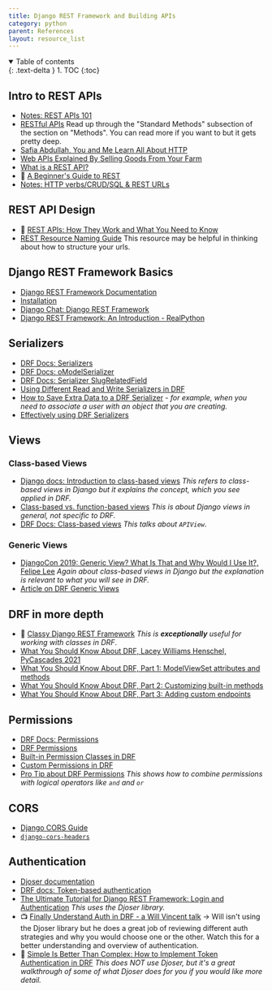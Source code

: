 ```yaml
---
title: Django REST Framework and Building APIs
category: python
parent: References
layout: resource_list
---
```


<details open markdown="block">
  <summary>
    Table of contents
  </summary>
  {: .text-delta }
1. TOC
{:toc}
</details>

## Intro to REST APIs

- [Notes: REST APIs 101](https://momentumlearn.notion.site/REST-API-Development-101-63eb6a74c0d34c3d8933919fd5e9de77)
- [RESTful APIs](https://restful-api-design.readthedocs.io/en/latest/intro.html) Read up through the "Standard Methods" subsection of the section on "Methods". You can read more if you want to but it gets pretty deep.
- [Safia Abdullah, You and Me Learn All About HTTP](https://dev.to/captainsafia/you-and-me-learn-all-about-http-with-safia-abdalla-3nd0)
- [Web APIs Explained By Selling Goods From Your Farm](https://blog.codeanalogies.com/2018/02/27/web-apis-explained-by-selling-goods-from-your-farm/)
- [What is a REST API?](https://www.youtube.com/watch?v=-mN3VyJuCjM)
- 📖 [A Beginner's Guide to REST](https://mlsdev.com/blog/81-a-beginner-s-tutorial-for-understanding-restful-api)
- [Notes: HTTP verbs/CRUD/SQL & REST URLs](https://docs.google.com/document/d/14nBPDt05rO7tFK3Pphq_CjjQhxLVmW3uNmncA7z88RY/edit?usp=sharing)

## REST API Design

- 📖 [REST APIs: How They Work and What You Need to Know](https://blog.hubspot.com/website/what-is-rest-api)
- [REST Resource Naming Guide](https://restfulapi.net/resource-naming/) This resource may be helpful in thinking about how to structure your urls.

## Django REST Framework Basics

- [Django REST Framework Documentation](https://www.django-rest-framework.org/)
- [Installation](https://www.django-rest-framework.org/#installation)
- [Django Chat: Django REST Framework](https://djangochat.com/episodes/django-rest-framework)
- [Django REST Framework: An Introduction - RealPython](https://realpython.com/django-rest-framework-quick-start/)

## Serializers

- [DRF Docs: Serializers](https://www.django-rest-framework.org/api-guide/serializers/)
- [DRF Docs: oModelSerializer](https://www.django-rest-framework.org/api-guide/serializers/#modelserializer)
- [DRF Docs: Serializer SlugRelatedField](https://www.django-rest-framework.org/api-guide/relations/#slugrelatedfield)
- [Using Different Read and Write Serializers in DRF](https://www.revsys.com/tidbits/using-different-read-and-write-serializers-django-rest-framework/)
- [How to Save Extra Data to a DRF Serializer](https://simpleisbetterthancomplex.com/tutorial/2019/04/07/how-to-save-extra-data-to-a-django-rest-framework-serializer.html) - _for example, when you need to associate a user with an object that you are creating._
- [Effectively using DRF Serializers](https://testdriven.io/blog/drf-serializers/)

## Views

### Class-based Views

- [Django docs: Introduction to class-based views](https://docs.djangoproject.com/en/4.1/topics/class-based-views/intro/) _This refers to class-based views in Django but it explains the concept, which you see applied in DRF._
- [Class-based vs. function-based views](https://simpleisbetterthancomplex.com/article/2017/03/21/class-based-views-vs-function-based-views.html) _This is about Django views in general, not specific to DRF._
- [DRF Docs: Class-based views](https://www.django-rest-framework.org/api-guide/views/) _This talks about `APIView`_.

### Generic Views

- [DjangoCon 2019: Generic View? What Is That and Why Would I Use It?, Felipe Lee](https://www.youtube.com/watch?v=qmKowZNmkCo) _Again about class-based views in Django but the explanation is relevant to what you will see in DRF._
- [Article on DRF Generic Views](https://testdriven.io/blog/drf-views-part-2/)

## DRF in more depth

- 💜 [Classy Django REST Framework](http://www.cdrf.co/) _This is **exceptionally** useful for working with classes in DRF_.
- [What You Should Know About DRF, Lacey Williams Henschel, PyCascades 2021](https://www.youtube.com/watch?v=06DJBu1zwoY)
- [What You Should Know About DRF, Part 1: ModelViewSet attributes and methods](https://www.laceyhenschel.com/blog/2021/2/22/what-you-should-know-about-drf-part-1-modelviewset-attributes-and-methods)
- [What You Should Know About DRF, Part 2: Customizing built-in methods](https://www.laceyhenschel.com/blog/2021/2/23/what-you-should-know-about-drf-part-2-customizing-built-in-methods)
- [What You Should Know About DRF, Part 3: Adding custom endpoints](https://www.laceyhenschel.com/blog/2021/2/23/what-you-should-know-about-django-rest-framework-part-3-adding-custom-endpoints)

## Permissions

- [DRF Docs: Permissions](https://www.django-rest-framework.org/api-guide/permissions/)
- [DRF Permissions](https://testdriven.io/blog/drf-permissions/)
- [Built-in Permission Classes in DRF](https://testdriven.io/blog/built-in-permission-classes-drf/)
- [Custom Permissions in DRF](https://testdriven.io/blog/custom-permission-classes-drf/)
- [Pro Tip about DRF Permissions](https://www.revsys.com/tidbits/tip-about-drf-permissions/) _This shows how to combine permissions with logical operators like `and` and `or`_

## CORS

- [Django CORS Guide](https://www.stackhawk.com/blog/django-cors-guide/)
- [`django-cors-headers`](https://github.com/adamchainz/django-cors-headers)

## Authentication

- [Djoser documentation](https://djoser.readthedocs.io/en/latest/)
- [DRF docs: Token-based authentication](https://www.django-rest-framework.org/api-guide/authentication/#tokenauthentication)
- [The Ultimate Tutorial for Django REST Framework: Login and Authentication](https://sunscrapers.com/blog/django-rest-framework-login-and-authentication/) _This uses the Djoser library._
- 📺 [Finally Understand Auth in DRF - a Will Vincent talk](https://www.youtube.com/watch?v=pY-oje5b5Qk) -> Will isn't using the Djoser library but he does a great job of reviewing different auth strategies and why you would choose one or the other. Watch this for a better understanding and overview of authentication.
- 📖 [Simple Is Better Than Complex: How to Implement Token Authentication in DRF](https://simpleisbetterthancomplex.com/tutorial/2018/11/22/how-to-implement-token-authentication-using-django-rest-framework.html) _This does NOT use Djoser, but it's a great walkthrough of some of what Djoser does for you if you would like more detail._
